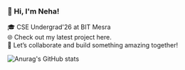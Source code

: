 ### 👋 Hi, I'm Neha!

🎓 CSE Undergrad'26 at BIT Mesra<br/>
🌐 Check out my latest project here. <br/>
🚀 Let’s collaborate and build something amazing together!<br/>

![Anurag's GitHub stats](https://github-readme-stats.vercel.app/api?username=Neha-611&show_icons=true&theme=radical&hide=contribs)





